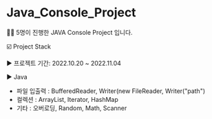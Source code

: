 # Java_Console_Project

👩‍💻 5명이 진행한 JAVA Console Project 입니다.

☑️ Project Stack

▶ 프로젝트 기간: 2022.10.20 ~ 2022.11.04

▶ Java
  - 파일 입출력 : BufferedReader, Writer(new FileReader, Writer("path")
  - 컬렉션 : ArrayList<T>, Iterator, HashMap<T>
  - 기타 : 오버로딩, Random, Math, Scanner



